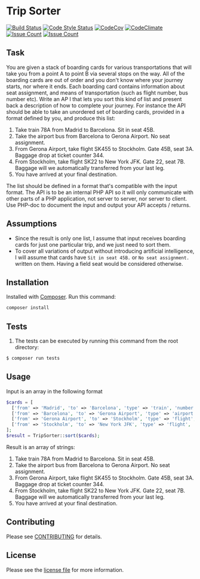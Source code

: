 # Trip Sorter

[![Build Status](https://travis-ci.org/sasakocic/trip-sorter.svg)](https://travis-ci.org/sasakocic/trip-sorter)
[![Code Style Status](https://styleci.io/repos/83059149/shield)](https://styleci.io/repos/101542570)
[![CodeCov](https://img.shields.io/codecov/c/github/sasakocic/trip-sorter.svg)](https://codecov.io/gh/sasakocic/trip-sorter)
[![CodeClimate](https://api.codeclimate.com/v1/badges/024ca63cc345a23bf71d/maintainability.svg)](https://codeclimate.com/github/sasakocic/trip-sorter)
[![Issue Count](https://codeclimate.com/github/sasakocic/trip-sorter/badges/issue_count.svg)](https://codeclimate.com/github/sasakocic/trip-sorter)
[![Issue Count](https://scrutinizer-ci.com/g/sasakocic/trip-sorter/badges/quality-score.png?b=master)](https://scrutinizer-ci.com/g/sasakocic/trip-sorter/?branch=master)

## Task

You are given a stack of boarding cards for various transportations that will take you from a point A to point B via several stops on the way. All of the boarding cards are out of order and you don't know where your journey starts, nor where it ends. Each boarding card contains information about seat assignment, and means of transportation (such as flight number, bus number etc).
Write an AP
I that lets you sort this kind of list and present back a description of how to complete your journey.
For instance the API should be able to take an unordered set of boarding cards, provided in a format defined by you, and produce this list:

1. Take train 78A from Madrid to Barcelona. Sit in seat 45B.
2. Take the airport bus from Barcelona to Gerona Airport. No seat assignment.
3. From Gerona Airport, take flight SK455 to Stockholm. Gate 45B, seat 3A.
Baggage drop at ticket counter 344.
4. From Stockholm, take flight SK22 to New York JFK. Gate 22, seat 7B.
Baggage will we automatically transferred from your last leg.
5. You have arrived at your final destination.

The list should be defined in a format that's compatible with the input format.
The API is to be an internal PHP API so it will only communicate with other parts of a PHP application, not server to server, nor server to client.
Use PHP-doc to document the input and output your API accepts / returns.

## Assumptions

- Since the result is only one list, I assume that input receives boarding cards for just one particular trip, and we just need to sort them.
- To cover all variations of output without introducing artificial intelligence, I will assume that cards have `Sit in seat 45B.` or `No seat assignment.` written on them. Having a field seat would be considered otherwise.

## Installation

Installed with [Composer](https://getcomposer.org/). Run this command:

```sh
composer install
```

## Tests

1. The tests can be executed by running this command from the root directory:

```bash
$ composer run tests
```

## Usage

Input is an array in the following format
```php
$cards = [
  ['from' => 'Madrid', 'to' => 'Barcelona', 'type' => 'train', 'number' => '78A', 'info' => 'Sit in seat 45B.'],
  ['from' => 'Barcelona', 'to' => 'Gerona Airport', 'type' => 'airport bus', 'number' => '', 'info' => 'No seat assignment.'],
  ['from' => 'Gerona Airport', 'to' => 'Stockholm', 'type' => 'flight', 'number' => 'SK455', 'seat' => '3A', 'info' => 'Gate 45B, seat 3A. Baggage drop at ticket counter 344.'],
  ['from' => 'Stockholm', 'to' => 'New York JFK', 'type' => 'flight', 'number' => 'SK455', 'seat' => '7B', 'info' => 'Gate 22. Baggage will we automatically transferred from your last leg.'],
];
$result = TripSorter::sort($cards);
```

Result is an array of strings:

1. Take train 78A from Madrid to Barcelona. Sit in seat 45B.
2. Take the airport bus from Barcelona to Gerona Airport. No seat assignment.
3. From Gerona Airport, take flight SK455 to Stockholm. Gate 45B, seat 3A.
Baggage drop at ticket counter 344.
4. From Stockholm, take flight SK22 to New York JFK. Gate 22, seat 7B.
Baggage will we automatically transferred from your last leg.
5. You have arrived at your final destination.

## Contributing

Please see [CONTRIBUTING](CONTRIBUTING.md) for details.


## License

Please see the [license file](LICENSE) for more information.
